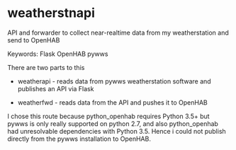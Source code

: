 # weatherstnapi
API and forwarder to collect near-realtime data from my weatherstation and send to OpenHAB

Keywords: Flask OpenHAB pywws

There are two parts to this

* weatherapi - reads data from pywws weatherstation software and publishes an API via Flask 

* weatherfwd - reads data from the API and pushes it to OpenHAB

I chose this route because python_openhab requires Python 3.5+ but pywws is only really supported on python 2.7,  and also python_openhab had unresolvable dependencies with Python 3.5. Hence i could not publish directly from the pywws installation to OpenHAB.
